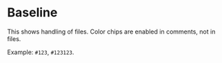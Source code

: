 # Baseline

This shows handling of files.
Color chips are enabled in comments, not in files.

Example: `#123`, `#123123`.
